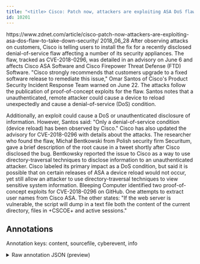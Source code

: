 ```yaml
---
title: "<title> Cisco: Patch now, attackers are exploiting ASA DoS flaw to take down security </title>"
id: 10201
---
```


<title> Cisco: Patch now, attackers are exploiting ASA DoS flaw to take down security </title>
<source> https://www.zdnet.com/article/cisco-patch-now-attackers-are-exploiting-asa-dos-flaw-to-take-down-security/ </source>
<date> 2018_06_28 </date>
<text>
 After observing attacks on customers, Cisco is telling users to install the fix for a recently disclosed denial-of-service flaw affecting a number of its security appliances.
The flaw, tracked as CVE-2018-0296, was detailed in an advisory on June 6 and affects Cisco ASA Software and Cisco Firepower Threat Defense (FTD) Software.
"Cisco strongly recommends that customers upgrade to a fixed software release to remediate this issue," Omar Santos of Cisco's Product Security Incident Response Team warned on June 22.
The attacks follow the publication of proof-of-concept exploits for the flaw. Santos notes that a unauthenticated, remote attacker could cause a device to reload unexpectedly and cause a denial-of-service (DoS) condition.

 Additionally, an exploit could cause a DoS or unauthenticated disclosure of information. However, Santos said: "Only a denial-of-service condition (device reload) has been observed by Cisco."
Cisco has also updated the advisory for CVE-2018-0296 with details about the attacks.
The researcher who found the flaw, Michał Bentkowski from Polish security firm Securitum, gave a brief description of the root cause in a tweet shortly after Cisco disclosed the bug.
Bentkowsky reported the issue to Cisco as a way to use directory-traversal techniques to disclose information to an unauthenticated attacker.
Cisco labeled its primary impact as a DoS condition, but said it is possible that on certain releases of ASA a device reload would not occur, yet still allow an attacker to use directory-traversal techniques to view sensitive system information.
Bleeping Computer identified two proof-of-concept exploits for CVE-2018-0296 on GitHub. One attempts to extract user names from Cisco ASA. The other states: "If the web server is vulnerable, the script will dump in a text file both the content of the current directory, files in +CSCOE+ and active sessions." 
</text>



## Annotations

Annotation keys: content, sourcefile, cyberevent, info

<details>
<summary>Raw annotation JSON (preview)</summary>

```json
{
  "content": "After observing attacks on customers, Cisco is telling users to install the fix for a recently disclosed denial-of-service flaw affecting a number of its security appliances. The flaw, tracked as CVE-2018-0296, was detailed in an advisory on June 6 and affects Cisco ASA Software and Cisco Firepower Threat Defense (FTD) Software. \"Cisco strongly recommends that customers upgrade to a fixed software release to remediate this issue,\" Omar Santos of Cisco's Product Security Incident Response Team warned on June 22. The attacks follow the publication of proof-of-concept exploits for the flaw. Santos notes that a unauthenticated, remote attacker could cause a device to reload unexpectedly and cause a denial-of-service (DoS) condition.   Additionally, an exploit could cause a DoS or unauthenticated disclosure of information. However, Santos said: \"Only a denial-of-service condition (device reload) has been observed by Cisco.\" Cisco has also updated the advisory for CVE-2018-0296 with details about the attacks. The researcher who found the flaw, Micha\u0142 Bentkowski from Polish security firm Securitum, gave a brief description of the root cause in a tweet shortly after Cisco disclosed the bug. Bentkowsky reported the issue to Cisco as a way to use directory-traversal techniques to disclose information to an unauthenticated attacker. Cisco labeled its primary impact as a DoS condition, but said it is possible that on certain releases of ASA a device reload would not occur, yet still allow an attacker to use directory-traversal techniques to view sensitive system information. Bleeping Computer identified two proof-of-concept exploits for CVE-2018-0296 on GitHub. One attempts to extract user names from Cisco ASA. The other states: \"If the web server is vulnerable, the script will dump in a text file both the content of the current directory, files in +CSCOE+ and active sessions.\" ",
  "sourcefile": "10201.txt",
  "cyberevent": {
    "hopper": [
      {
        "index": 0,
        "relation": "Same",
        "events": [
          {
            "index": "E3",
            "type": "Vulnerability-related",
            "realis": "Actual",
            "nugget": {
              "startOffset": 186,
              "index": "T7",
              "endOffset": 196,
              "text": "tracked as"
            },
            "argument": [
              {
                "index": "T9",
                "text": "CVE-2018-0296",
                "endOffset": 210,
                "role": {
                  "type": "CVE"
                },
                "startOffset": 197,
                "type": "CVE"
              },
              {
                "index": "T8",
                "text": "The flaw",
                "endOffset": 184,
                "role": {
                  "type": "Vulnerability"
                },
                "startOffset": 176,
                "type": "Vulnerability"
              },
              {
                "index": "T10",
                "text": "June 6",
                "endOffset": 249,
                "role": {
                  "type": "Time"
                },
                "startOffset": 243,
                "type": "Time"
              }
            ],
            "subtype": "DiscoverVulnerability"
          },
          {
            "index": "E4",
            "type": "Vulnerability-related",
            "realis": "Actual",
            "nugget": {
              "startOffset": 254,
              "index": "T11",
              "endOffset": 261,
              "text": "affects"
            },
            "argument": [
              {
                "index": "T12",
                "text": "Cisco ASA Software",
                "endOffset": 280,
                "role": {
                  "type": "Vulnerable_System"
                },
                "startOffset": 262,
                "type": "Software"
              },
              {
                "index": "T13",
                "text": "C
```
</details>
